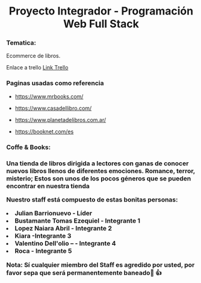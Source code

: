 <h1 align="center"> Proyecto Integrador -
Programación Web Full Stack </h1>
<h3>Tematica:</h3> 
<p>Ecommerce de libros.</p>

<p>Enlace a trello <a href="https://trello.com/b/BKjUn9BH/sprint-1">Link Trello</a></p>

<h3>Paginas usadas como referencia</h3>
<ul>
<li><p><a href="https://www.mrbooks.com/">https://www.mrbooks.com/</a></p></li>
<li><p><a href="https://www.casadellibro.com/">https://www.casadellibro.com/</a></p></li>
<li><p><a href="https://www.planetadelibros.com.ar/">https://www.planetadelibros.com.ar/</a></p></li>
<li><p><a href="https://booknet.com/es">https://booknet.com/es</a></p></li>
</ul>

<h3>Coffe & Books:<h3>
   <p>Una tienda de libros dirigida a lectores con ganas de conocer nuevos libros llenos de diferentes emociones. Romance, terror, misterio; Estos son unos de los pocos géneros que se pueden encontrar en nuestra tienda</p> 


 <p>Nuestro staff está compuesto de estas bonitas personas:</p> 
<ul></ul>
<li>Julian Barrionuevo - Líder</li>
<li>Bustamante Tomas Ezequiel - Integrante 1</li>
<li>Lopez Naiara Abril - Integrante 2</li>
<li>Kiara -Integrante 3</li>
<li>Valentino Dell'olio – - Integrante 4</li>
<li>Roca - Integrante 5 </li> 

<p>Nota: Sí cualquier miembro del Staff es agredido por usted, por favor sepa que será permanentemente baneado🙂 👍</p>
